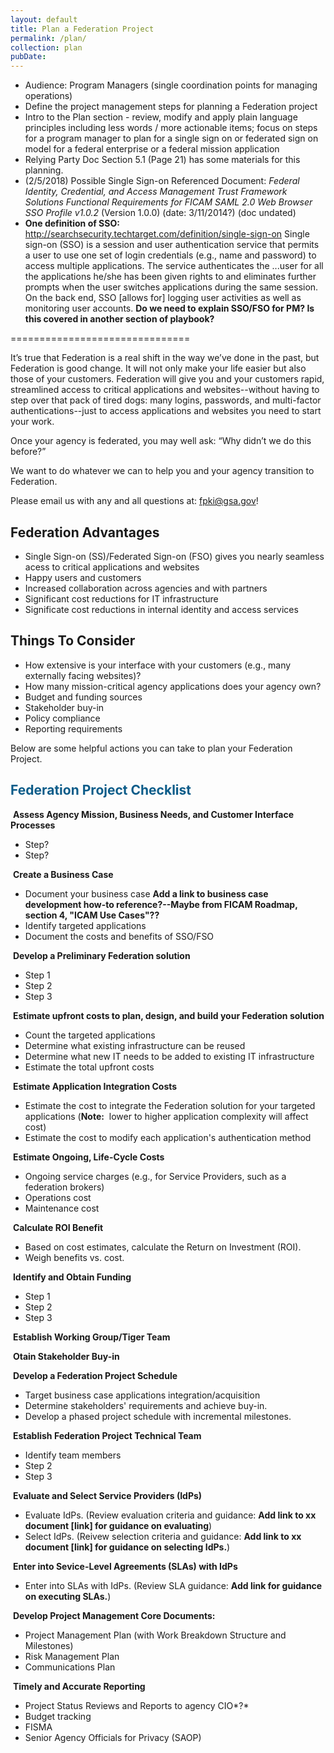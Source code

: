 ```yaml
---
layout: default
title: Plan a Federation Project
permalink: /plan/
collection: plan
pubDate: 
---
```


- Audience: Program Managers (single coordination points for managing operations)
- Define the project management steps for planning a Federation project 
- Intro to the Plan section - review, modify and apply plain language principles including less words / more actionable items; focus on steps for a program manager to plan for a single sign on or federated sign on model for a federal enterprise or a federal mission application
- Relying Party Doc Section 5.1 (Page 21) has some materials for this planning.
- (2/5/2018) Possible Single Sign-on Referenced Document: _Federal Identity, Credential, and Access Management Trust Framework Solutions Functional Requirements for FICAM SAML 2.0 Web Browser SSO Profile v1.0.2_ (Version 1.0.0) (date: 3/11/2014?) (doc undated)
- **One definition of SSO:** http://searchsecurity.techtarget.com/definition/single-sign-on Single sign-on (SSO) is a session and user authentication service that permits a user to use one set of login credentials (e.g., name and password) to access multiple applications. The service authenticates the ...user for all the applications he/she has been given rights to and eliminates further prompts when the user switches applications during the same session. On the back end, SSO [allows for] logging user activities as well as monitoring user accounts.   **Do we need to explain SSO/FSO for PM?  Is this covered in another section of playbook?**

===============================

It’s true that Federation is a real shift in the way we’ve done in the past, but Federation is good change.  It will not only make your life easier but also those of your customers.  Federation will give you and your customers rapid, streamlined access to critical applications and websites--without having to step over that pack of tired dogs:  many logins, passwords, and multi-factor authentications--just to access applications and websites you need to start your work.  

Once your agency is federated, you may well ask: “Why didn’t we do this before?”

We want to do whatever we can to help you and your agency transition to Federation. 

Please email us with any and all questions at: fpki@gsa.gov!<!--Is this the right email address? Should it be "federation@gsa.gov"?-->

## Federation Advantages 

* Single Sign-on (SS)/Federated Sign-on (FSO) gives you nearly seamless acess to critical applications and websites
* Happy users and customers
* Increased collaboration across agencies and with partners
* Significant cost reductions for IT infrastructure
* Significate cost reductions in internal identity and access services

## Things To Consider

* How extensive is your interface with your customers (e.g., many externally facing websites)?
* How many mission-critical agency applications does your agency own?
* Budget and funding sources
* Stakeholder buy-in
* Policy compliance
* Reporting requirements

Below are some helpful actions you can take to plan your Federation Project. 

## <span style="color: #0C5C89">**Federation Project Checklist**</span>

<i class="fa fa-check-square-o"></i> &nbsp;**Assess Agency Mission, Business Needs, and Customer Interface Processes**
* Step?
* Step?

<i class="fa fa-check-square-o"></i> &nbsp;**Create a Business Case**
* Document your business case **Add a link to business case development how-to reference?--Maybe from FICAM Roadmap, section 4, "ICAM Use Cases"??**
* Identify targeted applications
* Document the costs and benefits of SSO/FSO

<i class="fa fa-check-square-o"></i> &nbsp;**Develop a Preliminary Federation solution**<!--How does the PM, etc., come up with "a Federation solution"?--> 
* Step 1
* Step 2
* Step 3

<i class="fa fa-check-square-o"></i> &nbsp;**Estimate upfront costs to plan, design, and build your Federation solution**<!--How does the PM, etc., come up with "a Federation solution"?--> 
* Count the targeted applications
* Determine what existing infrastructure can be reused
* Determine what new IT needs to be added to existing IT infrastructure
* Estimate the total upfront costs

<i class="fa fa-check-square-o"></i> &nbsp;**Estimate Application Integration Costs** <!--Isn't this part of Build?-->
* Estimate the cost to integrate the Federation solution for your targeted applications (**Note:**&nbsp;&nbsp;lower to higher application complexity will affect cost)
* Estimate the cost to modify each application's authentication method
<!--* Estimate the cost to link third-party credentials to Relying Party accounts.  Is this relevant here?-->

<i class="fa fa-check-square-o"></i> &nbsp;**Estimate Ongoing, Life-Cycle Costs**
* Ongoing service charges (e.g., for Service Providers, such as a federation brokers)
* Operations cost
* Maintenance cost

<i class="fa fa-check-square-o"></i> &nbsp;**Calculate ROI Benefit** 
* Based on cost estimates, calculate the Return on Investment (ROI).
* Weigh benefits vs. cost. 

<i class="fa fa-check-square-o"></i> &nbsp;**Identify and Obtain Funding**
* Step 1
* Step 2
* Step 3

<i class="fa fa-check-square-o"></i> &nbsp;**Establish Working Group/Tiger Team**

<i class="fa fa-check-square-o"></i> &nbsp;**Otain Stakeholder Buy-in**

<i class="fa fa-check-square-o"></i> &nbsp;**Develop a Federation Project Schedule** 
* Target business case applications integration/acquisition
* Determine stakeholders' requirements and achieve buy-in.
* Develop a phased project schedule with incremental milestones.

<i class="fa fa-check-square-o"></i> &nbsp;**Establish Federation Project Technical Team**
* Identify team members
* Step 2
* Step 3

<i class="fa fa-check-square-o"></i> &nbsp;**Evaluate and Select Service Providers (IdPs)**
* Evaluate IdPs. (Review evaluation criteria and guidance: **Add link to xx document [link] for guidance on evaluating**) 
* Select IdPs. (Reivew selection criteria and guidance:  **Add link to xx document [link] for guidance on selecting IdPs.**)

<i class="fa fa-check-square-o"></i> &nbsp;**Enter into Sevice-Level Agreements (SLAs) with IdPs**
* Enter into SLAs with IdPs. (Review SLA guidance: **Add link for guidance on executing SLAs.**)

<i class="fa fa-check-square-o"></i> &nbsp;**Develop Project Management Core Documents:**
* Project Management Plan (with Work Breakdown Structure and Milestones)
* Risk Management Plan
* Communications Plan

<i class="fa fa-check-square-o"></i> &nbsp;**Timely and Accurate Reporting**
* Project Status Reviews and Reports to agency CIO*?*
* Budget tracking
* FISMA
* Senior Agency Officials for Privacy (SAOP)
